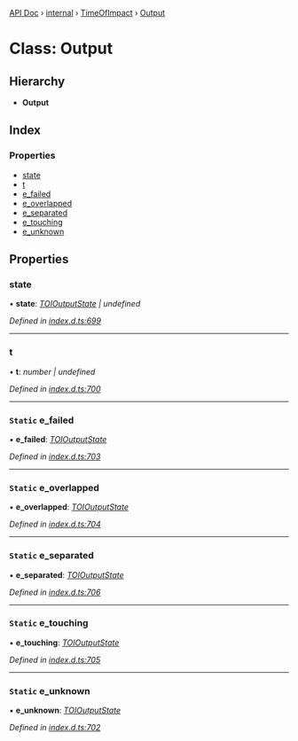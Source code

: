 [API Doc](../README.md) › [internal](../modules/internal.md) › [TimeOfImpact](../modules/internal.timeofimpact.md) › [Output](internal.timeofimpact.output.md)

# Class: Output

## Hierarchy

* **Output**

## Index

### Properties

* [state](internal.timeofimpact.output.md#state)
* [t](internal.timeofimpact.output.md#t)
* [e_failed](internal.timeofimpact.output.md#static-e_failed)
* [e_overlapped](internal.timeofimpact.output.md#static-e_overlapped)
* [e_separated](internal.timeofimpact.output.md#static-e_separated)
* [e_touching](internal.timeofimpact.output.md#static-e_touching)
* [e_unknown](internal.timeofimpact.output.md#static-e_unknown)

## Properties

###  state

• **state**: *[TOIOutputState](../enums/toioutputstate.md) | undefined*

*Defined in [index.d.ts:699](https://github.com/shakiba/planck.js/blob/49dcd19/lib/index.d.ts#L699)*

___

###  t

• **t**: *number | undefined*

*Defined in [index.d.ts:700](https://github.com/shakiba/planck.js/blob/49dcd19/lib/index.d.ts#L700)*

___

### `Static` e_failed

▪ **e_failed**: *[TOIOutputState](../enums/toioutputstate.md)*

*Defined in [index.d.ts:703](https://github.com/shakiba/planck.js/blob/49dcd19/lib/index.d.ts#L703)*

___

### `Static` e_overlapped

▪ **e_overlapped**: *[TOIOutputState](../enums/toioutputstate.md)*

*Defined in [index.d.ts:704](https://github.com/shakiba/planck.js/blob/49dcd19/lib/index.d.ts#L704)*

___

### `Static` e_separated

▪ **e_separated**: *[TOIOutputState](../enums/toioutputstate.md)*

*Defined in [index.d.ts:706](https://github.com/shakiba/planck.js/blob/49dcd19/lib/index.d.ts#L706)*

___

### `Static` e_touching

▪ **e_touching**: *[TOIOutputState](../enums/toioutputstate.md)*

*Defined in [index.d.ts:705](https://github.com/shakiba/planck.js/blob/49dcd19/lib/index.d.ts#L705)*

___

### `Static` e_unknown

▪ **e_unknown**: *[TOIOutputState](../enums/toioutputstate.md)*

*Defined in [index.d.ts:702](https://github.com/shakiba/planck.js/blob/49dcd19/lib/index.d.ts#L702)*

